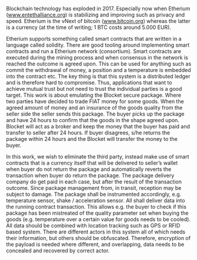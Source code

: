 Blockchain technology has exploded in 2017. Especially now when Etherium (www.entethalliance.org) is
stabilizing and improving such as privacy and speed. Etherium is the vNext of bitcoin (www.bitcoin.org)
whereas the latter is a currency (at the time of writing; 1 BTC costs around 5.000 EUR).

Etherium supports something called smart contracts that are written in a language called solidity. There are
good tooling around implementing smart contracts and run a Etherium network (consortium). Smart
contracts are executed during the mining process and when consensus in the network is reached the outcome
is agreed upon. This can be used for anything such as commit the withdrawal of money, a position and a
temperature is embedded into the contract etc.
The key thing is that this system is a distributed ledger and is therefore hard to compromise. Thus,
applications that want to achieve mutual trust but not need to trust the individual parties is a good target.
This work is about emulating the Blocket secure package. Where two parties have decided to trade FIAT
money for some goods. When the agreed amount of money and an insurance of the goods quality from the
seller side the seller sends this package. The buyer picks up the package and have 24 hours to confirm that the
goods in the shape agreed upon. Blocket will act as a broker and keep the money that the buyer has paid and
transfer to seller after 24 hours. If buyer disagrees, s/he returns the package within 24 hours and the Blocket
will transfer the money to the buyer.

In this work, we wish to eliminate the third party, instead make use of smart contracts that is a currency itself
that will be delivered to seller’s wallet when buyer do not return the package and automatically reverts the
transaction when buyer do return the package. The package delivery company do get paid in each case, but
after the result of the transaction outcome.
Since package management from, in transit, reception may be subject to damage. The package shall be
instrumented accordingly, e.g. temperature sensor, shake / acceleration sensor. All shall deliver data into the
running contract transaction. This allows e.g. the buyer to check if this package has been mistreated of the
quality parameter set when buying the goods (e.g. temperature over a certain value for goods needs to be
cooled). All data should be combined with location tracking such as GPS or RFID based system.
There are different actors in this system all of which needs their information, but others should be obfuscated.
Therefore, encryption of the payload is needed where different, and overlapping, data needs to be concealed
and recovered by correct actor.
